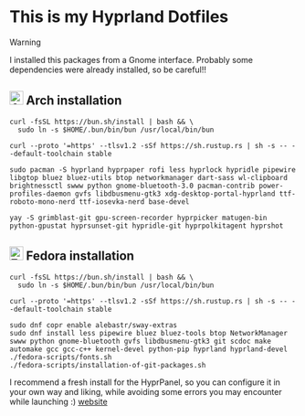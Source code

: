 # This is my Hyprland Dotfiles

> [!WARNING]
> I installed this packages from a Gnome interface. Probably some dependencies were already installed, so be careful!!

## <img src="https://upload.wikimedia.org/wikipedia/commons/thumb/1/13/Arch_Linux_%22Crystal%22_icon.svg/256px-Arch_Linux_%22Crystal%22_icon.svg.png" alt="Arch Logo" width="24"> Arch installation

```
curl -fsSL https://bun.sh/install | bash && \
  sudo ln -s $HOME/.bun/bin/bun /usr/local/bin/bun
```
```
curl --proto '=https' --tlsv1.2 -sSf https://sh.rustup.rs | sh -s -- --default-toolchain stable
```
```
sudo pacman -S hyprland hyprpaper rofi less hyprlock hypridle pipewire libgtop bluez bluez-utils btop networkmanager dart-sass wl-clipboard brightnessctl swww python gnome-bluetooth-3.0 pacman-contrib power-profiles-daemon gvfs libdbusmenu-gtk3 xdg-desktop-portal-hyprland ttf-roboto-mono-nerd ttf-iosevka-nerd base-devel
```

```
yay -S grimblast-git gpu-screen-recorder hyprpicker matugen-bin python-gpustat hyprsunset-git hypridle-git hyprpolkitagent hyprshot
```

## <img src="https://upload.wikimedia.org/wikipedia/commons/thumb/3/3f/Fedora_logo.svg/267px-Fedora_logo.svg.png" alt="Fedora Logo" width="24"> Fedora installation

```
curl -fsSL https://bun.sh/install | bash && \
  sudo ln -s $HOME/.bun/bin/bun /usr/local/bin/bun
```
```
curl --proto '=https' --tlsv1.2 -sSf https://sh.rustup.rs | sh -s -- --default-toolchain stable
```
```
sudo dnf copr enable alebastr/sway-extras
sudo dnf install less pipewire bluez bluez-tools btop NetworkManager swww python gnome-bluetooth gvfs libdbusmenu-gtk3 git scdoc make automake gcc gcc-c++ kernel-devel python-pip hyprland hyprland-devel
./fedora-scripts/fonts.sh
./fedora-scripts/installation-of-git-packages.sh
```

I recommend a fresh install for the HyprPanel, so you can configure it in your own way and liking, while avoiding some errors you may encounter while launching :) [website](https://hyprpanel.com/getting_started/installation.html)
